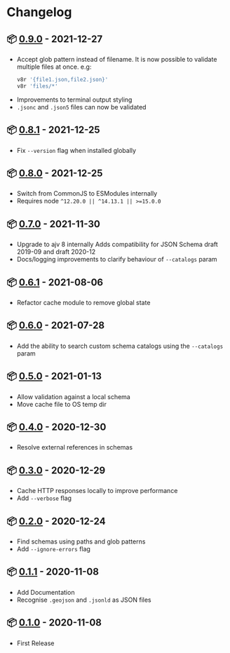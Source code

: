 # Changelog

## 📦 [0.9.0](https://www.npmjs.com/package/v8r/v/0.9.0) - 2021-12-27

* Accept glob pattern instead of filename. It is now possible to validate multiple files at once. e.g:
  ```bash
  v8r '{file1.json,file2.json}'
  v8r 'files/*'
  ```
* Improvements to terminal output styling
* `.jsonc` and `.json5` files can now be validated

## 📦 [0.8.1](https://www.npmjs.com/package/v8r/v/0.8.1) - 2021-12-25

* Fix `--version` flag when installed globally

## 📦 [0.8.0](https://www.npmjs.com/package/v8r/v/0.8.0) - 2021-12-25

* Switch from CommonJS to ESModules internally
* Requires node `^12.20.0 || ^14.13.1 || >=15.0.0`

## 📦 [0.7.0](https://www.npmjs.com/package/v8r/v/0.7.0) - 2021-11-30

* Upgrade to ajv 8 internally
  Adds compatibility for JSON Schema draft 2019-09 and draft 2020-12
* Docs/logging improvements to clarify behaviour of `--catalogs` param

## 📦 [0.6.1](https://www.npmjs.com/package/v8r/v/0.6.1) - 2021-08-06

* Refactor cache module to remove global state

## 📦 [0.6.0](https://www.npmjs.com/package/v8r/v/0.6.0) - 2021-07-28

* Add the ability to search custom schema catalogs using the `--catalogs` param

## 📦 [0.5.0](https://www.npmjs.com/package/v8r/v/0.5.0) - 2021-01-13

* Allow validation against a local schema
* Move cache file to OS temp dir

## 📦 [0.4.0](https://www.npmjs.com/package/v8r/v/0.4.0) - 2020-12-30

* Resolve external references in schemas

## 📦 [0.3.0](https://www.npmjs.com/package/v8r/v/0.3.0) - 2020-12-29

* Cache HTTP responses locally to improve performance
* Add `--verbose` flag

## 📦 [0.2.0](https://www.npmjs.com/package/v8r/v/0.2.0) - 2020-12-24

* Find schemas using paths and glob patterns
* Add `--ignore-errors` flag

## 📦 [0.1.1](https://www.npmjs.com/package/v8r/v/0.1.1) - 2020-11-08

* Add Documentation
* Recognise `.geojson` and `.jsonld` as JSON files

## 📦 [0.1.0](https://www.npmjs.com/package/v8r/v/0.1.0) - 2020-11-08

* First Release
